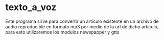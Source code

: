 # texto_a_voz
Este programa sirve para convertir un artículo existente en un archivo de audio reproducible en formato mp3 por medio de la url de dicho articulo, para esto utilizaremos los modulos newspapper y gtts
